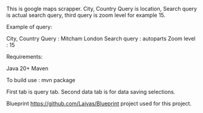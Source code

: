 This is google maps scrapper.
City, Country Query is location, Search query is actual search query, third query is zoom level for example 15.

Example of query:

City, Country Query : Mitcham London
Search query : autoparts
Zoom level : 15

Requirements:

Java 20+
Maven

To build use : mvn package


First tab is query tab.
Second data tab is for data saving selections.



Blueprint https://github.com/Laivas/Blueprint project used for this project.


